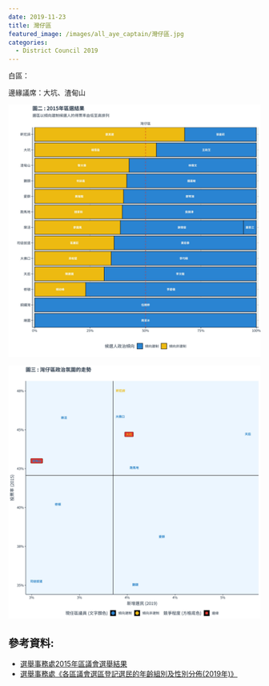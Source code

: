 ```yaml
---
date: 2019-11-23
title: 灣仔區
featured_image: /images/all_aye_captain/灣仔區.jpg
categories:
  - District Council 2019
---
```


白區：

邊緣議席：大坑、渣甸山

![power_map](/images/power_map/灣仔區_power_map.jpg)

![scatter](/images/scatter/B_scatter_plot.jpg)

## 參考資料:

* [選舉事務處2015年區議會選舉結果](https://www.elections.gov.hk/dc2015/eng/results.html?1573553249469)  
* [選舉事務處《各區議會選區登記選民的年齡組別及性別分佈(2019年)》](https://www.voterregistration.gov.hk/chi/2019PR_NR%20electors_sex%20and%20age_DC_c.pdf)
